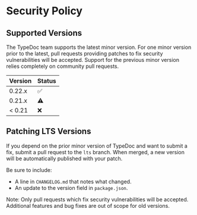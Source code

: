 # Security Policy

## Supported Versions

The TypeDoc team supports the latest minor version. For one minor version prior to the latest,
pull requests providing patches to fix security vulnerabilities will be accepted. Support for the
previous minor version relies completely on community pull requests.

| Version | Status             |
| ------- | ------------------ |
| 0.22.x  | :white_check_mark: |
| 0.21.x  | :warning:          |
| < 0.21  | :x:                |

## Patching LTS Versions

If you depend on the prior minor version of TypeDoc and want to submit a fix, submit a pull request
to the `lts` branch. When merged, a new version will be automatically published with your patch.

Be sure to include:

-   A line in `CHANGELOG.md` that notes what changed.
-   An update to the version field in `package.json`.

Note: Only pull requests which fix security vulnerabilities will be accepted. Additional features and bug fixes are out of scope for old versions.
